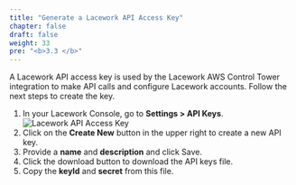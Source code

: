 ```yaml
---
title: "Generate a Lacework API Access Key"
chapter: false
draft: false
weight: 33
pre: "<b>3.3 </b>"
---
```


A Lacework API access key is used by the Lacework AWS Control Tower integration to make API calls and configure Lacework accounts. Follow the next steps to create the key.

1. In your Lacework Console, go to **Settings > API Keys**.
![Lacework API Access Key](/images/lacework-api-access-key.png)
2. Click on the **Create New** button in the upper right to create a new API key.
3. Provide a **name** and **description** and click Save.
4. Click the download button to download the API keys file.
5. Copy the **keyId** and **secret** from this file.

